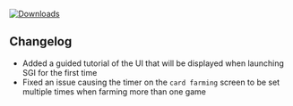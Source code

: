 [![Downloads](https://img.shields.io/github/downloads/zevnda/steam-game-idler/1.6.2/total?style=for-the-badge&logo=github&color=137eb5)](https://github.com/zevnda/steam-game-idler/releases/download/1.6.2/Steam.Game.Idler_1.6.2_x64_en-US.msi)

## Changelog
- Added a guided tutorial of the UI that will be displayed when launching SGI for the first time
- Fixed an issue causing the timer on the `card farming` screen to be set multiple times when farming more than one game